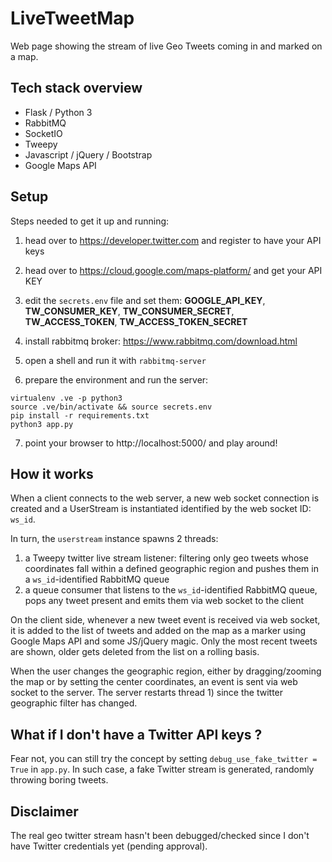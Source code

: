 # LiveTweetMap

Web page showing the stream of live Geo Tweets coming in and marked on a map.


## Tech stack overview

- Flask / Python 3
- RabbitMQ
- SocketIO
- Tweepy
- Javascript / jQuery / Bootstrap
- Google Maps API

## Setup

Steps needed to get it up and running:

1. head over to https://developer.twitter.com and register to have your API keys
2. head over to https://cloud.google.com/maps-platform/ and get your API KEY
3. edit the `secrets.env` file and set them:
**GOOGLE_API_KEY**, **TW_CONSUMER_KEY**, **TW_CONSUMER_SECRET**,
**TW_ACCESS_TOKEN**, **TW_ACCESS_TOKEN_SECRET**

4. install rabbitmq broker: https://www.rabbitmq.com/download.html
5. open a shell and run it with `rabbitmq-server`
6. prepare the environment and run the server:
```
virtualenv .ve -p python3
source .ve/bin/activate && source secrets.env
pip install -r requirements.txt
python3 app.py
```
7. point your browser to http://localhost:5000/ and play around!

## How it works

When a client connects to the web server, a new web socket connection is created and a UserStream is instantiated
identified by the web socket ID: `ws_id`.

In turn, the `userstream` instance spawns 2 threads:
1) a Tweepy twitter live stream listener: filtering only geo tweets whose coordinates fall within a
defined geographic region and pushes them in a `ws_id`-identified RabbitMQ queue
2) a queue consumer that listens to the `ws_id`-identified RabbitMQ queue, pops any tweet present and emits them
via web socket to the client

On the client side, whenever a new tweet event is received via web socket, it is added to the list of tweets and
added on the map as a marker using Google Maps API and some JS/jQuery magic.
Only the most recent tweets are shown, older gets deleted from the list on a rolling basis.

When the user changes the geographic region, either by dragging/zooming the map or by setting the center coordinates,
an event is sent via web socket to the server. The server restarts thread 1) since the twitter geographic
filter has changed.

## What if I don't have a Twitter API keys ?

Fear not, you can still try the concept by setting `debug_use_fake_twitter = True` in `app.py`.
In such case, a fake Twitter stream is generated, randomly throwing boring tweets.


## Disclaimer

The real geo twitter stream hasn't been debugged/checked since I don't have Twitter credentials yet (pending approval).

